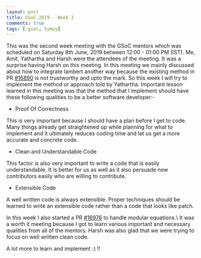 ```yaml
---
layout: post
title: GSoC 2019 - Week 2
comments: true
tags: [ gsoc, Sympy]
---
```


This was the second week meeting with the GSoC mentors which was scheduled on
Saturday 8th June, 2019 between 12:00 - 01:00 PM (IST). Me, Amit, Yathartha and Harsh
were the attendees of the meeting. It was a surprise having Harsh on this meeting.
In this meeting we mainly discussed about how to integrate lambert another way because
the existing method in PR [#16890](https://github.com/sympy/sympy/pull/16890) is
not trustworthy and upto the mark. So this week I will try to implement the method
or approach told by Yathartha. Important lesson learned in this meeting was that
the method that I implement should have these following qualities to be a better
software developer:-

- Proof Of Correctness

This is very important because I should have a plan before I get to code. Many
things already get straightened up while planning for what to implement and it
ultimately reduces coding time and let us get a more accurate and concrete code.

- Clean and Understandable Code

This factor is also very important to write a code that is easily understandable.
It is better for us as well as it also persuade new contributors easily who are
willing to contribute.

- Extensible Code

A well written code is always extensible. Proper techniques should be learned to
write an extensible code rather than a code that looks like patch.

In this week I also started a PR [#16976](https://github.com/sympy/sympy/pull/16976)
to handle modular equations.\\
It was a worth it meeting because I got to learn various important and necessary
qualities from all of the mentors. Harsh was also glad that we were trying to focus
on well written clean code.

A lot more to learn and implement :) !!
